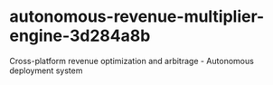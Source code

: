 # autonomous-revenue-multiplier-engine-3d284a8b
Cross-platform revenue optimization and arbitrage - Autonomous deployment system
